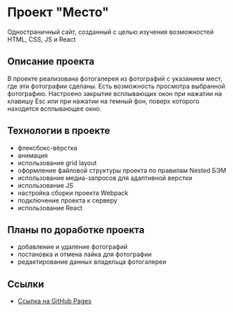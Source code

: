 # Проект "Место"

Одностраничный сайт, созданный с целью изучения возможностей HTML, CSS, JS и React

## Описание проекта

В проекте реализована фотогалерея из фотографий с указанием мест, где эти фотографии сделаны. Есть возможность просмотра выбранной фотографию. Настроено закрытие всплывающих окон при нажатии на клавишу Esc или при нажатии на темный фон, поверх которого находится всплывающее окно.
## Технологии в проекте

* флексбокс-вёрстка
* анимация
* использование grid layout
* оформление файловой структуры проекта по правилам Nested БЭМ
* использование медиа-запросов для адаптивной верстки
* использование JS
* настройка сборки проекта Webpack
* подключение проекта к серверу
* использование React

## Планы по доработке проекта

* добавление и удаление фотографий
* постановка и отмена лайка для фотографии
* редактирование данных владельца фотогалереи
## Ссылки

* [Ссылка на GitHub Pages](https://katbatist.github.io/mesto-react/)
